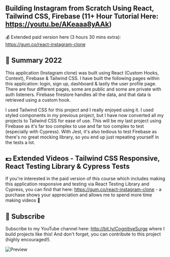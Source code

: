 ## Building Instagram from Scratch Using React, Tailwind CSS, Firebase (11+ Hour Tutorial Here: https://youtu.be/AKeaaa8yAAk)

💰 Extended paid version here (3 hours 30 mins extra): https://gum.co/react-instagram-clone

## 📣 Summary 2022

This application (Instagram clone) was built using React (Custom Hooks, Context), Firebase & Tailwind CSS. I have built the following pages within this application: login, sign up, dashboard & lastly the user profile page. There are four different pages, some are public and some are private with auth listeners. Firebase firestore handles all the data, and that data is retrieved using a custom hook.

I used Tailwind CSS for this project and I really enjoyed using it. I used styled components in my previous project, but I have now converted all my projects to Tailwind CSS for ease of use. This will be my last project using Firebase as it's far too complex to use and far too complex to test (especially with Cypress). With Jest, it's also tedious to test Firebase as there's no great mocking library, so you end up just repeating yourself in the tests a lot.

## 💷  Extended Videos - Tailwind CSS Responsive, React Testing Library & Cypress Tests

If you're interested in the paid version of this course which includes making this application responsive and testing via React Testing Library and Cypress, you can find that here: https://gum.co/react-instagram-clone - a purchase shows your appreciation and allows me to spend more time making videos 🙌

## 🎥 Subscribe

Subscribe to my YouTube channel here: http://bit.ly/CognitiveSurge where I build projects like this! And don't forget, you can contribute to this project (highly encouraged!).

![Preview](instagram-preview.png?raw=true)

